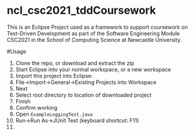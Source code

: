 ncl_csc2021_tddCoursework
=========================

This is an Eclipse Project used as a framework to support coursework on Test-Driven Development as part of the Software Engineering Module CSC2021 in the School of Computing Science at Newcastle University.

#Usage

1. Clone the repo, or download and extract the zip
2. Start Eclipse into your normal workspace, or a new workspace
3. Import this project into Eclipse:
  1. File->Import->General->Existing Projects into Workspace
  2. Next
  3. Select root directory to location of downloaded project
  4. Finish
4. Confirm working
  1. Open ```ExampleLoggingTest.java```
  2. Run->Run As->JUnit Test (keyboard shortcut: F11)
  3. 
